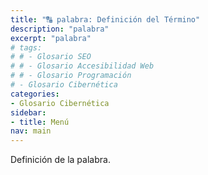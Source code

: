 ```yaml
---
title: "🔠 palabra: Definición del Término"
description: "palabra"
excerpt: "palabra"
# tags:
# # - Glosario SEO
# # - Glosario Accesibilidad Web
# # - Glosario Programación
# - Glosario Cibernética
categories:
- Glosario Cibernética
sidebar:
- title: Menú
nav: main
---
```


Definición de la palabra.